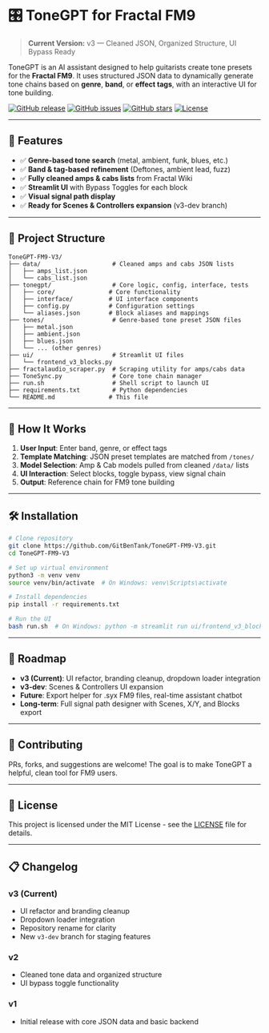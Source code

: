 # 🎛️ ToneGPT for Fractal FM9

> **Current Version:** v3 — Cleaned JSON, Organized Structure, UI Bypass Ready

ToneGPT is an AI assistant designed to help guitarists create tone presets for the **Fractal FM9**. It uses structured JSON data to dynamically generate tone chains based on **genre**, **band**, or **effect tags**, with an interactive UI for tone building.

[![GitHub release](https://img.shields.io/github/v/release/GitBenTank/ToneGPT-FM9-V3?style=flat-square)](https://github.com/GitBenTank/ToneGPT-FM9-V3/releases)
[![GitHub issues](https://img.shields.io/github/issues/GitBenTank/ToneGPT-FM9-V3?style=flat-square)](https://github.com/GitBenTank/ToneGPT-FM9-V3/issues)
[![GitHub stars](https://img.shields.io/github/stars/GitBenTank/ToneGPT-FM9-V3?style=flat-square)](https://github.com/GitBenTank/ToneGPT-FM9-V3/stargazers)
[![License](https://img.shields.io/github/license/GitBenTank/ToneGPT-FM9-V3?style=flat-square)](LICENSE)

---

## 🚀 Features

- ✅ **Genre-based tone search** (metal, ambient, funk, blues, etc.)
- ✅ **Band & tag-based refinement** (Deftones, ambient lead, fuzz)
- ✅ **Fully cleaned amps & cabs lists** from Fractal Wiki
- ✅ **Streamlit UI** with Bypass Toggles for each block
- ✅ **Visual signal path display**
- ✅ **Ready for Scenes & Controllers expansion** (v3-dev branch)

---

## 📂 Project Structure

```
ToneGPT-FM9-V3/
├── data/                    # Cleaned amps and cabs JSON lists
│   ├── amps_list.json
│   └── cabs_list.json
├── tonegpt/                 # Core logic, config, interface, tests
│   ├── core/               # Core functionality
│   ├── interface/          # UI interface components
│   ├── config.py           # Configuration settings
│   └── aliases.json        # Block aliases and mappings
├── tones/                   # Genre-based tone preset JSON files
│   ├── metal.json
│   ├── ambient.json
│   ├── blues.json
│   └── ... (other genres)
├── ui/                      # Streamlit UI files
│   └── frontend_v3_blocks.py
├── fractalaudio_scraper.py  # Scraping utility for amps/cabs data
├── ToneSync.py              # Core tone chain manager
├── run.sh                   # Shell script to launch UI
├── requirements.txt         # Python dependencies
└── README.md               # This file
```

---

## 🧠 How It Works

1. **User Input**: Enter band, genre, or effect tags
2. **Template Matching**: JSON preset templates are matched from `/tones/`
3. **Model Selection**: Amp & Cab models pulled from cleaned `/data/` lists
4. **UI Interaction**: Select blocks, toggle bypass, view signal chain
5. **Output**: Reference chain for FM9 tone building

---

## 🛠️ Installation

```bash
# Clone repository
git clone https://github.com/GitBenTank/ToneGPT-FM9-V3.git
cd ToneGPT-FM9-V3

# Set up virtual environment
python3 -m venv venv
source venv/bin/activate  # On Windows: venv\Scripts\activate

# Install dependencies
pip install -r requirements.txt

# Run the UI
bash run.sh  # On Windows: python -m streamlit run ui/frontend_v3_blocks.py
```

---

## 🎯 Roadmap

- **v3 (Current)**: UI refactor, branding cleanup, dropdown loader integration
- **v3-dev**: Scenes & Controllers UI expansion
- **Future**: Export helper for .syx FM9 files, real-time assistant chatbot
- **Long-term**: Full signal path designer with Scenes, X/Y, and Blocks export

---

## 🤝 Contributing

PRs, forks, and suggestions are welcome! The goal is to make ToneGPT a helpful, clean tool for FM9 users.

---

## 📄 License

This project is licensed under the MIT License - see the [LICENSE](LICENSE) file for details.

---

## 📋 Changelog

### v3 (Current)
- UI refactor and branding cleanup
- Dropdown loader integration
- Repository rename for clarity
- New `v3-dev` branch for staging features

### v2
- Cleaned tone data and organized structure
- UI bypass toggle functionality

### v1
- Initial release with core JSON data and basic backend
